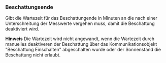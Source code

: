 ﻿### Beschattungsende

Gibt die Wartezeit für das Beschattungende in Minuten an die nach einer Unterschreitung der Messwerte vergehen muss, damit die Beschattung deaktiviert wird.

**Hinweis** Die Wartezeit wird nicht angewandt, wenn die Wartezeit durch manuelles deaktiveren der Beschattung über das Kommunikationsobjekt "Beschattung Einschalten" abgeschalten wurde oder der Sonnenstand die Beschattung nicht erlaubt. 

